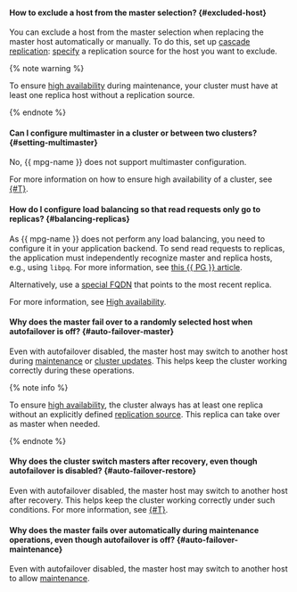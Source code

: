 #### How to exclude a host from the master selection? {#excluded-host}

You can exclude a host from the master selection when replacing the master host automatically or manually. To do this, set up [cascade replication](../../managed-postgresql/concepts/replication.md#replication-manual): [specify](../../managed-postgresql/operations/hosts.md#update) a replication source for the host you want to exclude.

{% note warning %}

To ensure [high availability](../../architecture/fault-tolerance.md#mdb-ha) during maintenance, your cluster must have at least one replica host without a replication source.

{% endnote %}

#### Can I configure multimaster in a cluster or between two clusters? {#setting-multimaster}

No, {{ mpg-name }} does not support multimaster configuration.

For more information on how to ensure high availability of a cluster, see [{#T}](../../architecture/fault-tolerance.md#mdb-ha).

#### How do I configure load balancing so that read requests only go to replicas? {#balancing-replicas}

As {{ mpg-name }} does not perform any load balancing, you need to configure it in your application backend. To send read requests to replicas, the application must independently recognize master and replica hosts, e.g., using `libpq`. For more information, see [this {{ PG }} article](https://www.postgresql.org/docs/current/libpq-connect.html#LIBPQ-CONNECT-TARGET-SESSION-ATTRS).

Alternatively, use a [special FQDN](../../managed-postgresql/operations/connect.md#fqdn-replica) that points to the most recent replica.

For more information, see [High availability](../../managed-postgresql/concepts/high-availability.md).

#### Why does the master fail over to a randomly selected host when autofailover is off? {#auto-failover-master}

Even with autofailover disabled, the master host may switch to another host during [maintenance](../../managed-postgresql/concepts/maintenance.md) or [cluster updates](../../managed-postgresql/operations/update.md). This helps keep the cluster working correctly during these operations.

{% note info %}

To ensure [high availability](../../managed-postgresql/concepts/high-availability.md), the cluster always has at least one replica without an explicitly defined [replication source](../../managed-postgresql/concepts/replication.md#replication-manual). This replica can take over as master when needed.

{% endnote %}

#### Why does the cluster switch masters after recovery, even though autofailover is disabled? {#auto-failover-restore}

Even with autofailover disabled, the master host may switch to another host after recovery. This helps keep the cluster working correctly under such conditions. For more information, see [{#T}](../../managed-postgresql/concepts/high-availability.md).

#### Why does the master fails over automatically during maintenance operations, even though autofailover is off? {#auto-failover-maintenance}

Even with autofailover disabled, the master host may switch to another host to allow [maintenance](../../managed-postgresql/concepts/high-availability.md#maintenance-settings).
